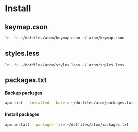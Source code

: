 # Install

## keymap.cson
```bash
ln -fs ~/dotfiles/atom/keymap.cson ~/.atom/keymap.cson
```

## styles.less
```bash
ln -fs ~/dotfiles/atom/styles.less ~/.atom/styles.less
```

## packages.txt

#### Backup packages
```bash
apm list --installed --bare > ~/dotfiles/atom/packages.txt
```

#### Install packages
```bash
apm install --packages-file ~/dotfiles/atom/packages.txt
```
